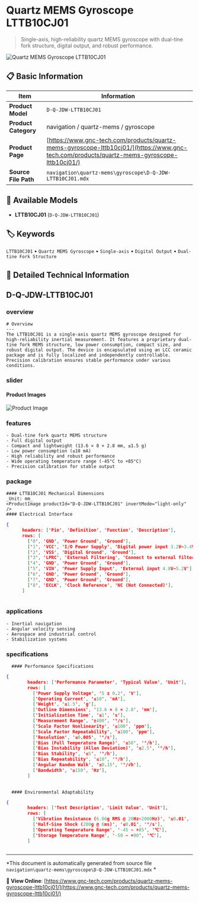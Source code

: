 # Quartz MEMS Gyroscope LTTB10CJ01

> Single-axis, high-reliability quartz MEMS gyroscope with dual-tine fork structure, digital output, and robust performance.

![Quartz MEMS Gyroscope LTTB10CJ01](https://www.gnc-tech.com/images/products/navigation/quartz-mems/gyroscope/D-Q-JDW-LTTB10CJ01/D-Q-JDW-LTTB10CJ01.webp)

## 📋 Basic Information

| Item | Information |
|------|------|
| **Product Model** | `D-Q-JDW-LTTB10CJ01` |
| **Product Category** | navigation / quartz-mems / gyroscope |
| **Product Page** | [https://www.gnc-tech.com/products/quartz-mems-gyroscope-lttb10cj01/](https://www.gnc-tech.com/products/quartz-mems-gyroscope-lttb10cj01/) |
| **Source File Path** | `navigation\quartz-mems\gyroscope\D-Q-JDW-LTTB10CJ01.mdx` |

## 🔧 Available Models

- **LTTB10CJ01** (`D-Q-JDW-LTTB10CJ01`)

## 🏷️ Keywords

`LTTB10CJ01` • `Quartz MEMS Gyroscope` • `Single-axis` • `Digital Output` • `Dual-tine Fork Structure`

## 📖 Detailed Technical Information


## D-Q-JDW-LTTB10CJ01

  
### overview

    # Overview
    ---
    The LTTB10CJ01 is a single-axis quartz MEMS gyroscope designed for high-reliability inertial measurement. It features a proprietary dual-tine fork MEMS structure, low power consumption, compact size, and robust digital output. The device is encapsulated using an LCC ceramic package and is fully localized and independently controllable. Precision calibration ensures stable performance under various conditions.
  

  
### slider

    
#### Product Images

![Product Image](https://www.gnc-tech.com/images/products/D-Q-JDW-LTTB10CJ01-Slide-01.webp)


  

  
### features

    - Dual-tine fork quartz MEMS structure
    - Full digital output
    - Compact and lightweight (13.6 × 8 × 2.8 mm, ≤1.5 g)
    - Low power consumption (≤10 mA)
    - High reliability and robust performance
    - Wide operating temperature range (-45°C to +85°C)
    - Precision calibration for stable output
  

  
### package

    #### LTTB10CJ01 Mechanical Dimensions
    _Unit: mm_
    <ProductImage productId="D-Q-JDW-LTTB10CJ01" invertMode="light-only" />
    #### Electrical Interface
    
```json
{
      headers: ['Pin', 'Definition', 'Function', 'Description'],
      rows: [
        ['0', 'GND', 'Power Ground', 'Ground'],
        ['1', 'VCC', 'I/O Power Supply', 'Digital power input 3.2V–3.4V'],
        ['2', 'VSS', 'Digital Ground', 'Ground'],
        ['3', 'LPRC', 'External Filtering', 'Connect to external filtering circuit'],
        ['4', 'GND', 'Power Ground', 'Ground'],
        ['5', 'VIN', 'Power Supply Input', 'External input 4.8V–5.2V'],
        ['6', 'GND', 'Power Ground', 'Ground'],
        ['7', 'GND', 'Power Ground', 'Ground'],
        ['8', 'ECLK', 'Clock Reference', 'NC (Not Connected)'],
      ]
    
```

  

  
### applications

    - Inertial navigation
    - Angular velocity sensing
    - Aerospace and industrial control
    - Stabilization systems
  

  
### specifications

    
      #### Performance Specifications
      
```json
{
        headers: ['Performance Parameter', 'Typical Value', 'Unit'],
        rows: [
          ['Power Supply Voltage', '5 ± 0.2', 'V'],
          ['Operating Current', '≤10', 'mA'],
          ['Weight', '≤1.5', 'g'],
          ['Outline Dimensions', '13.6 × 8 × 2.8', 'mm'],
          ['Initialization Time', '≤1', 's'],
          ['Measurement Range', '±400', '°/s'],
          ['Scale Factor Nonlinearity', '≤100', 'ppm'],
          ['Scale Factor Repeatability', '≤100', 'ppm'],
          ['Resolution', '≤0.005', '°/s'],
          ['Bias (Full Temperature Range)', '≤50', '°/h'],
          ['Bias Instability (Allan Deviation)', '≤2.5', '°/h'],
          ['Bias Stability', '≤5', '°/h'],
          ['Bias Repeatability', '≤10', '°/h'],
          ['Angular Random Walk', '≤0.15', '°/√h'],
          ['Bandwidth', '≥150', 'Hz'],
        ]
      
```

      #### Environmental Adaptability
      
```json
{
        headers: ['Test Description', 'Limit Value', 'Unit'],
        rows: [
          ['Vibration Resistance (6.06g RMS @ 20Hz~2000Hz)', '≤0.01', '°/s'],
          ['Half-Sine Shock (200g @ 6ms)', '≤0.01', '°/s'],
          ['Operating Temperature Range', '-45 ~ +85', '℃'],
          ['Storage Temperature Range', '-50 ~ +90', '℃'],
        ]
      
```

    
  

---

*This document is automatically generated from source file `navigation\quartz-mems\gyroscope\D-Q-JDW-LTTB10CJ01.mdx` *

**🔗 View Online**: [https://www.gnc-tech.com/products/quartz-mems-gyroscope-lttb10cj01/](https://www.gnc-tech.com/products/quartz-mems-gyroscope-lttb10cj01/)
